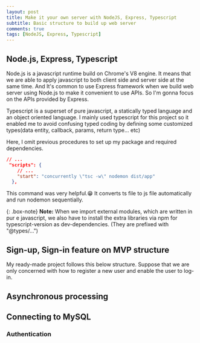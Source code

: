 ```yaml
---
layout: post
title: Make it your own server with NodeJS, Express, Typescript 
subtitle: Basic structure to build up web server
comments: true
tags: [NodeJS, Express, Typescript]
---
```


## Node.js, Express, Typescript ## 
Node.js is a javascript runtime build on Chrome's V8 engine. It means that we are able to apply javascript to both client side and server side at the same time. And It's common to use Express framework when we build web server using Node.js to make it convenient to use APIs. So I'm gonna focus on the APIs provided by Express. 

Typescript is a superset of pure javascript, a statically typed language and an object oriented language. I mainly used typescript for this project so it enabled me to avoid confusing typed coding by defining some customized types(data entity, callback, params, return type... etc) 

Here, I omit previous procedures to set up my package and required dependencies.

```json
// ...
 "scripts": {
    // ...
    "start": "concurrently \"tsc -w\" nodemon dist/app"
  },
```
This command was very helpful.😁 It converts ts file to js file automatically and run nodemon sequentially.

{: .box-note}
**Note:** When we import external modules, which are written in pur e javascript, we also have to install the extra libraries via npm for typescript-version as dev-dependencies. (They are prefixed with "@types/...")

## Sign-up, Sign-in feature on MVP structure ## 
My ready-made project follows this below structure. Suppose that we are only concerned with how to register a new user and enable the user to log-in. 

## Asynchronous processing

## Connecting to MySQL

### Authentication




